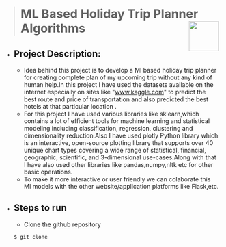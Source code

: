 ># ML Based Holiday Trip Planner Algorithms <img align="right" width="70" height="70" src="https://github.com/omkulkarni01/ML-Based-Holiday-Trip-Planner-Algorithms/blob/main/images/Hey_Machine_Learning_Logo.png"><!--<img align="right" width="100" height="100" src="https://t4.ftcdn.net/jpg/03/66/77/29/360_F_366772952_F7oIuUfjlVb6d3vBjnt9NoA1IeTB9k9F.jpg">-->
- ## Project Description:
  - Idea behind this project is to develop a Ml based holiday trip planner for creating complete plan of my upcoming trip without any kind of human help.In this project I have used the datasets available on the internet especially on sites like "www.kaggle.com" to predict the best route and price of transportation and also predicted the best hotels at that particular location .
  - For this project I have used various libraries like sklearn,which contains a lot of efficient tools for machine learning and statistical modeling including classification, regression, clustering and dimensionality reduction.Also I have used plotly Python library which is an interactive, open-source plotting library that supports over 40 unique chart types covering a wide range of statistical, financial, geographic, scientific, and 3-dimensional use-cases.Along with that I have also used other libraries like pandas,numpy,nltk etc for other basic operations.
  - To make it more interactive or user friendly we can colaborate this Ml models with the other website/application platforms like Flask,etc.
- ## Steps to run
   - Clone the github repository
   ```
   $ git clone
   ```
   

